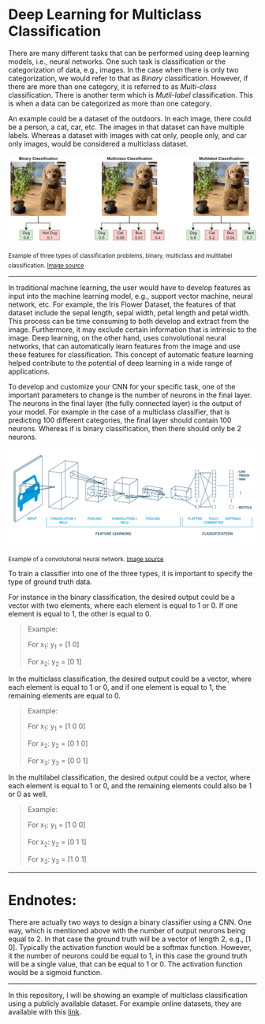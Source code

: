 # Deep Learning for Multiclass Classification

There are many different tasks that can be performed using deep learning models, i.e., neural networks. One such task is classification or the categorization of data, e.g., images. In the case when there is only two categorization, we would refer to that as *Binary* classification. However, if there are more than one category, it is referred to as *Multi-class* classification. There is another term which is *Mutli-label* classification. This is when a data can be categorized as more than one category.

An example could be a dataset of the outdoors. In each image, there could be a person, a cat, car, etc. The images in that dataset can have multiple labels. Whereas a dataset with images with cat only, people only, and car only images, would be considered a multiclass dataset.

![There are three types of classification problems, binary, multiclass and multilabel classification.](/misc/types_of_classification_examples.png)

<sub> Example of three types of classification problems, binary, multiclass and multilabel classification. [Image source](https://www.mathworks.com/help/deeplearning/ug/multilabel-image-classification-using-deep-learning.html)</sub>

---

In traditional machine learning, the user would have to develop features as input into the machine learning model, e.g., support vector machine, neural network, etc. For example, the Iris Flower Dataset, the features of that dataset include the sepal length, sepal width, petal length and petal width. This process can be time consuming to both develop and extract from the image. Furthermore, it may exclude certain information that is intrinsic to the image. Deep learning, on the other hand, uses convolutional neural networks, that can automatically learn features from the image and use these features for classification. This concept of automatic feature learning helped contribute to the potential of deep learning in a wide range of applications.

To develop and customize your CNN for your specific task, one of the important parameters to change is the number of neurons in the final layer. The neurons in the final layer (the fully connected layer) is the output of your model. For example in the case of a multiclass classifier, that is predicting 100 different categories, the final layer should contain 100 neurons. Whereas if is binary classification, then there should only be 2 neurons.

![A convolutional neural network has two parts, the feature learning stage and the decision making stage, i.e., the classifier.](/misc/neural_network_diagram.png)

<sub> Example of a convolutional neural network. [Image source](https://www.run.ai/guides/deep-learning-for-computer-vision/deep-convolutional-neural-networks)</sub>

To train a classifier into one of the three types, it is important to specify the type of ground truth data.

For instance in the binary classification, the desired output could be a vector with two elements, where each element is equal to 1 or 0. If one element is equal to 1, the other is equal to 0.
> Example:
> 
> For x<sub>1</sub>: y<sub>1</sub> = [1 0]
> 
> For x<sub>2</sub>: y<sub>2</sub> = [0 1]

In the multiclass classification, the desired output could be a vector, where each element is equal to 1 or 0, and if one element is equal to 1, the remaining elements are equal to 0.
> Example:
> 
> For x<sub>1</sub>: y<sub>1</sub> = [1 0 0]
> 
> For x<sub>2</sub>: y<sub>2</sub> = [0 1 0]
> 
> For x<sub>3</sub>: y<sub>3</sub> = [0 0 1]

In the multilabel classification, the desired output could be a vector, where each element is equal to 1 or 0, and the remaining elements could also be 1 or 0 as well.
> Example:
> 
> For x<sub>1</sub>: y<sub>1</sub> = [1 0 0]
> 
> For x<sub>2</sub>: y<sub>2</sub> = [0 1 1]
> 
> For x<sub>3</sub>: y<sub>3</sub> = [1 0 1]

---
# Endnotes:

There are actually two ways to design a binary classifier using a CNN. One way, which is mentioned above with the number of output neurons being equal to 2. In that case the ground truth will be a vector of length 2, e.g., [1 0]. Typically the activation function would be a softmax function. However, it the number of neurons could be equal to 1, in this case the ground truth will be a single value, that can be equal to 1 or 0. The activation function would be a sigmoid function. 

---

In this repository, I will be showing an example of multiclass classification using a publicly available dataset. For example online datasets, they are available with this [link](https://imerit.net/blog/22-free-image-datasets-for-computer-vision-all-pbm/).
